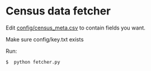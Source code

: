 # Census data fetcher

Edit [config/census_meta.csv](config/census_meta.csv) to contain fields you want.

Make sure config/key.txt exists

Run:

```sh
$  python fetcher.py
```
